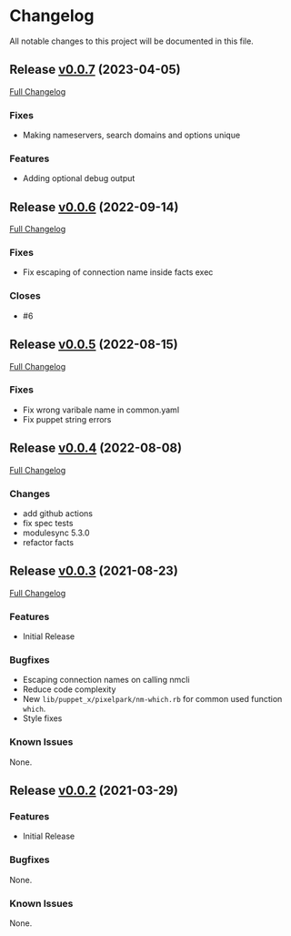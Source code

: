 # Changelog

All notable changes to this project will be documented in this file.

## Release [v0.0.7](https://github.com/pixelpark/puppet-networkmanager/tree/v0.0.7) (2023-04-05)

[Full Changelog](https://github.com/pixelpark/puppet-networkmanager/compare/v0.0.6...v0.0.7)

### Fixes

 * Making nameservers, search domains and options unique

### Features

 * Adding optional debug output

## Release [v0.0.6](https://github.com/pixelpark/puppet-networkmanager/tree/v0.0.6) (2022-09-14)

[Full Changelog](https://github.com/pixelpark/puppet-networkmanager/compare/v0.0.5...v0.0.6)

### Fixes

 * Fix escaping of connection name inside facts exec
 
### Closes

 * #6

## Release [v0.0.5](https://github.com/pixelpark/puppet-networkmanager/tree/v0.0.5) (2022-08-15)

[Full Changelog](https://github.com/pixelpark/puppet-networkmanager/compare/v0.0.4...v0.0.5)

### Fixes

 * Fix wrong varibale name in common.yaml
 * Fix puppet string errors

## Release [v0.0.4](https://github.com/pixelpark/puppet-networkmanager/tree/v0.0.4) (2022-08-08)

[Full Changelog](https://github.com/pixelpark/puppet-networkmanager/compare/v0.0.3...v0.0.4)

### Changes

 * add github actions
 * fix spec tests
 * modulesync 5.3.0
 * refactor facts

## Release [v0.0.3](https://github.com/pixelpark/puppet-networkmanager/tree/v0.0.3) (2021-08-23)

[Full Changelog](https://github.com/pixelpark/puppet-networkmanager/compare/v0.0.2...v0.0.3)

### Features

* Initial Release

### Bugfixes

* Escaping connection names on calling nmcli
* Reduce code complexity
* New `lib/puppet_x/pixelpark/nm-which.rb` for common used function `which`.
* Style fixes

### Known Issues

None.

## Release [v0.0.2](https://github.com/pixelpark/puppet-networkmanager/tree/v0.0.2) (2021-03-29)

### Features

* Initial Release

### Bugfixes

None.

### Known Issues

None.

